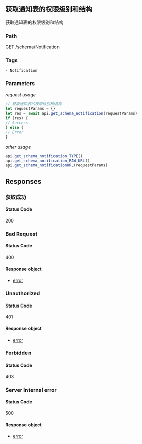## 获取通知表的权限级别和结构

获取通知表的权限级别和结构
### Path
GET /schema/Notification

### Tags
    - Notification
### Parameters


*request usage*
```javascript
// 获取通知表的权限级别和结构
let requestParams = {}
let res = await api.get_schema_notification(requestParams)
if (res) {
// Success
} else {
// Error
}
```
*other usage*
```javascript
api.get_schema_notification_TYPE()
api.get_schema_notification_RAW_URL()
api.get_schema_notificationURL(requestParams)
```

## Responses
### 获取成功

#### Status Code
200



### Bad Request

#### Status Code
400


#### Response object
* [error](../models/error.md)

### Unauthorized

#### Status Code
401


#### Response object
* [error](../models/error.md)

### Forbidden

#### Status Code
403



### Server Internal error

#### Status Code
500


#### Response object
* [error](../models/error.md)

